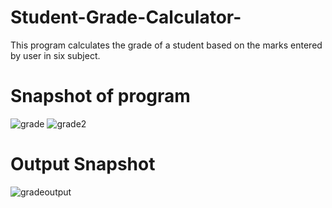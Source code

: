 # Student-Grade-Calculator-
This program calculates the grade of a student based on the marks entered by user in six subject. 

# Snapshot of program 
![grade](https://github.com/user-attachments/assets/a72bd562-d1bb-4367-9513-98146717ff47)
![grade2](https://github.com/user-attachments/assets/7cc288a1-f9e5-4429-8b85-f635d76815a3)
# Output Snapshot
![gradeoutput](https://github.com/user-attachments/assets/f530906a-0a6d-4150-b41b-99b801d265af)



